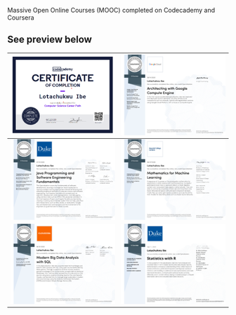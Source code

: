 Massive Open Online Courses (MOOC) completed on Codecademy and Coursera

## See preview below

| <a href="https://github.com/LotaIbe/Certificates/blob/master/Lotachukwu%20Ibe%20_%20Codecademy.pdf"> <img src="images/cs.png">                                                                                                             | <a href="https://github.com/LotaIbe/Certificates/blob/master/Specialization%20Certificates/Architecting%20with%20Google%20Compute%20Engine.pdf"> <img src="images/gce.png"> |
|----------------------------------------------------------------------------------------------------------------------------------------------------------------------------------------------------------------------------------------------------------------------------------------------------------------------------------------------|-----------------------------------------------------------------------------------------------------------------------------------------------------------------------------------------------------------------------------------------------------------------------------------------------------------|
| <a href="https://github.com/LotaIbe/Certificates/blob/master/Specialization%20Certificates/Java%20Programming%20and%20Software%20Engineering%20Fundamentals.pdf">  <img src="images/java.png"> | <a href="https://github.com/LotaIbe/Certificates/blob/master/Specialization%20Certificates/Mathematics%20for%20Machine%20Learning.pdf">  <img src = "images/m4ml.png">                |
| <a href="https://github.com/LotaIbe/Certificates/blob/master/Specialization%20Certificates/Modern%20Big%20Data%20Analysis%20with%20SQL.pdf">  <img src ="images/cloudera.png">                                          | <a href="https://github.com/LotaIbe/Certificates/blob/master/Specialization%20Certificates/Modern%20Big%20Data%20Analysis%20with%20SQL.pdf">  <img src ="images/statsr.jpg">       |
 

